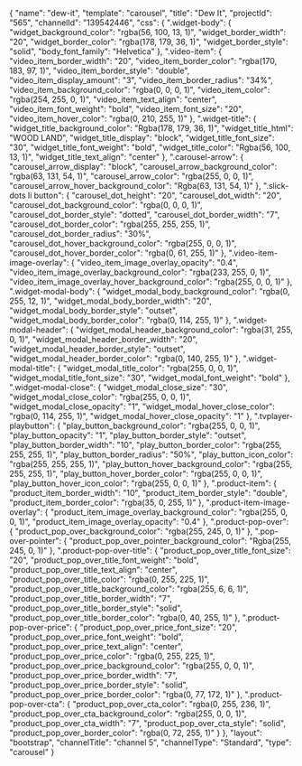 {
    "name": "dew-it",
    "template": "carousel",
    "title": "Dew It",
    "projectId": "565",
    "channelId": "139542446",
    "css": {
        ".widget-body": {
            "widget_background_color": "rgba(56, 100, 13, 1)",
            "widget_border_width": "20",
            "widget_border_color": "rgba(178, 179, 36, 1)",
            "widget_border_style": "solid",
            "body_font_family": "Helvetica"
        },
        ".video-item": {
            "video_item_border_width": "20",
            "video_item_border_color": "rgba(170, 183, 97, 1)",
            "video_item_border_style": "double",
            "video_item_display_amount": "3",
            "video_item_border_radius": "34%",
            "video_item_background_color": "rgba(0, 0, 0, 1)",
            "video_item_color": "rgba(254, 255, 0, 1)",
            "video_item_text_align": "center",
            "video_item_font_weight": "bold",
            "video_item_font_size": "20",
            "video_item_hover_color": "rgba(0, 210, 255, 1)"
        },
        ".widget-title": {
            "widget_title_background_color": "Rgba(178, 179, 36, 1)",
            "widget_title_html": "WOOD LAND",
            "widget_title_display": "block",
            "widget_title_font_size": "30",
            "widget_title_font_weight": "bold",
            "widget_title_color": "Rgba(56, 100, 13, 1)",
            "widget_title_text_align": "center"
        },
        ".carousel-arrow": {
            "carousel_arrow_display": "block",
            "carousel_arrow_background_color": "rgba(63, 131, 54, 1)",
            "carousel_arrow_color": "rgba(255, 0, 0, 1)",
            "carousel_arrow_hover_background_color": "Rgba(63, 131, 54, 1)"
        },
        ".slick-dots li button": {
            "carousel_dot_height": "20",
            "carousel_dot_width": "20",
            "carousel_dot_background_color": "rgba(0, 0, 0, 1)",
            "carousel_dot_border_style": "dotted",
            "carousel_dot_border_width": "7",
            "carousel_dot_border_color": "rgba(255, 255, 255, 1)",
            "carousel_dot_border_radius": "30%",
            "carousel_dot_hover_background_color": "rgba(255, 0, 0, 1)",
            "carousel_dot_hover_border_color": "rgba(0, 61, 255, 1)"
        },
        ".video-item-image-overlay": {
            "video_item_image_overlay_opacity": "0.4",
            "video_item_image_overlay_background_color": "rgba(233, 255, 0, 1)",
            "video_item_image_overlay_hover_background_color": "rgba(255, 0, 0, 1)"
        },
        ".widget-modal-body": {
            "widget_modal_body_background_color": "rgba(0, 255, 12, 1)",
            "widget_modal_body_border_width": "20",
            "widget_modal_body_border_style": "outset",
            "widget_modal_body_border_color": "rgba(0, 114, 255, 1)"
        },
        ".widget-modal-header": {
            "widget_modal_header_background_color": "rgba(31, 255, 0, 1)",
            "widget_modal_header_border_width": "20",
            "widget_modal_header_border_style": "outset",
            "widget_modal_header_border_color": "rgba(0, 140, 255, 1)"
        },
        ".widget-modal-title": {
            "widget_modal_title_color": "rgba(255, 0, 0, 1)",
            "widget_modal_title_font_size": "30",
            "widget_modal_font_weight": "bold"
        },
        ".widget-modal-close": {
            "widget_modal_close_size": "30",
            "widget_modal_close_color": "rgba(255, 0, 0, 1)",
            "widget_modal_close_opacity": "1",
            "widget_modal_hover_close_color": "rgba(0, 114, 255, 1)",
            "widget_modal_hover_close_opacity": "1"
        },
        ".tvplayer-playbutton": {
            "play_button_background_color": "rgba(255, 0, 0, 1)",
            "play_button_opacity": "1",
            "play_button_border_style": "outset",
            "play_button_border_width": "10",
            "play_button_border_color": "rgba(255, 255, 255, 1)",
            "play_button_border_radius": "50%",
            "play_button_icon_color": "rgba(255, 255, 255, 1)",
            "play_button_hover_background_color": "rgba(255, 255, 255, 1)",
            "play_button_hover_border_color": "rgba(255, 0, 0, 1)",
            "play_button_hover_icon_color": "rgba(255, 0, 0, 1)"
        },
        ".product-item": {
            "product_item_border_width": "10",
            "product_item_border_style": "double",
            "product_item_border_color": "rgba(35, 0, 255, 1)"
        },
        ".product-item-image-overlay": {
            "product_item_image_overlay_background_color": "rgba(255, 0, 0, 1)",
            "product_item_image_overlay_opacity": "0.4"
        },
        ".product-pop-over": {
            "product_pop_over_background_color": "rgba(255, 245, 0, 1)"
        },
        ".pop-over-pointer": {
            "product_pop_over_pointer_background_color": "Rgba(255, 245, 0, 1)"
        },
        ".product-pop-over-title": {
            "product_pop_over_title_font_size": "20",
            "product_pop_over_title_font_weight": "bold",
            "product_pop_over_title_text_align": "center",
            "product_pop_over_title_color": "rgba(0, 255, 225, 1)",
            "product_pop_over_title_background_color": "rgba(255, 6, 6, 1)",
            "product_pop_over_title_border_width": "7",
            "product_pop_over_title_border_style": "solid",
            "product_pop_over_title_border_color": "rgba(0, 40, 255, 1)"
        },
        ".product-pop-over-price": {
            "product_pop_over_price_font_size": "20",
            "product_pop_over_price_font_weight": "bold",
            "product_pop_over_price_text_align": "center",
            "product_pop_over_price_color": "rgba(0, 255, 225, 1)",
            "product_pop_over_price_background_color": "rgba(255, 0, 0, 1)",
            "product_pop_over_price_border_width": "7",
            "product_pop_over_price_border_style": "solid",
            "product_pop_over_price_border_color": "rgba(0, 77, 172, 1)"
        },
        ".product-pop-over-cta": {
            "product_pop_over_cta_color": "rgba(0, 255, 236, 1)",
            "product_pop_over_cta_background_color": "rgba(255, 0, 0, 1)",
            "product_pop_over_cta_width": "7",
            "product_pop_over_cta_style": "solid",
            "product_pop_over_border_color": "rgba(0, 72, 255, 1)"
        }
    },
    "layout": "bootstrap",
    "channelTitle": "channel 5",
    "channelType": "Standard",
    "type": "carousel"
}